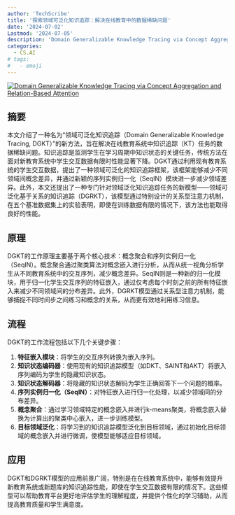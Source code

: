 ```yaml
---
author: 'TechScribe'
title: '探索领域可泛化知识追踪：解决在线教育中的数据稀缺问题'
date: '2024-07-02'
Lastmod: '2024-07-05'
description: 'Domain Generalizable Knowledge Tracing via Concept Aggregation and Relation-Based Attention'
categories:
  - CS.AI
# tags:
#   - emoji
---
```


[![Domain Generalizable Knowledge Tracing via Concept Aggregation and Relation-Based Attention](https://arxiv-research-1301205113.cos.ap-guangzhou.myqcloud.com/images/2407.02547v1.pdf_0.jpg)](https://arxiv.org/abs/2407.02547v1)

## 摘要

本文介绍了一种名为“领域可泛化知识追踪（Domain Generalizable Knowledge Tracing, DGKT）”的新方法，旨在解决在线教育系统中知识追踪（KT）任务的数据稀缺问题。知识追踪是监测学生在学习周期中知识状态的关键任务，传统方法在面对新教育系统中学生交互数据有限时性能显著下降。DGKT通过利用现有教育系统的学生交互数据，提出了一种领域可泛化的知识追踪框架，该框架能够减少不同领域间概念差异，并通过新颖的序列实例归一化（SeqIN）模块进一步减少领域差异。此外，本文还提出了一种专门针对领域泛化知识追踪任务的新模型——领域可泛化基于关系的知识追踪（DGRKT），该模型通过特别设计的关系型注意力机制，在五个基准数据集上的实验表明，即使在训练数据有限的情况下，该方法也能取得良好的性能。<!--more-->

## 原理

DGKT的工作原理主要基于两个核心技术：概念聚合和序列实例归一化（SeqIN）。概念聚合通过聚类算法对概念嵌入进行分析，从而从统一视角分析学生从不同教育系统中的交互序列，减少概念差异。SeqIN则是一种新的归一化模块，用于归一化学生交互序列的特征嵌入，通过仅考虑每个时刻之前的所有特征嵌入来减少不同领域间的分布差异。此外，DGRKT模型通过关系型注意力机制，能够捕捉不同时间步之间练习和概念的关系，从而更有效地利用练习信息。

## 流程

DGKT的工作流程包括以下几个关键步骤：
1. **特征嵌入模块**：将学生的交互序列转换为嵌入序列。
2. **知识状态编码器**：使用现有的知识追踪模型（如DKT、SAINT和AKT）将嵌入序列编码为学生的隐藏知识状态。
3. **知识状态解码器**：将隐藏的知识状态解码为学生正确回答下一个问题的概率。
4. **序列实例归一化（SeqIN）**：对特征嵌入进行归一化处理，以减少领域间的分布差异。
5. **概念聚合**：通过学习领域特定的概念嵌入并进行k-means聚类，将概念嵌入替换为计算出的聚类中心嵌入，进一步训练模型。
6. **目标领域泛化**：将学习到的知识追踪模型泛化到目标领域，通过初始化目标领域的概念嵌入并进行微调，使模型能够适应目标领域。

## 应用

DGKT和DGRKT模型的应用前景广阔，特别是在在线教育系统中，能够有效提升新教育系统或新题库的知识追踪性能，即使在学生交互数据有限的情况下。这些模型可以帮助教育平台更好地评估学生的理解程度，并提供个性化的学习辅助，从而提高教育质量和学生满意度。